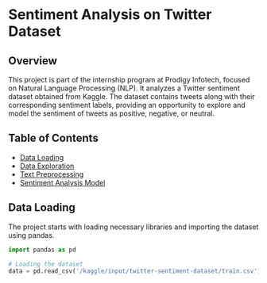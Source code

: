 # Sentiment Analysis on Twitter Dataset

## Overview

This project is part of the internship program at Prodigy Infotech, focused on Natural Language Processing (NLP). It analyzes a Twitter sentiment dataset obtained from Kaggle. The dataset contains tweets along with their corresponding sentiment labels, providing an opportunity to explore and model the sentiment of tweets as positive, negative, or neutral.

## Table of Contents

- [Data Loading](#data-loading)
- [Data Exploration](#data-exploration)
- [Text Preprocessing](#text-preprocessing)
- [Sentiment Analysis Model](#sentiment-analysis-model)

## Data Loading

The project starts with loading necessary libraries and importing the dataset using pandas.

```python
import pandas as pd

# Loading the dataset
data = pd.read_csv('/kaggle/input/twitter-sentiment-dataset/train.csv')
